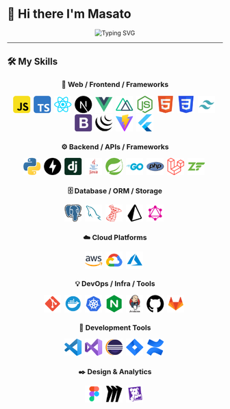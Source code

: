 # 👋 Hi there I'm Masato

<div align="center">
    <img src="https://readme-typing-svg.demolab.com?font=Fira+Code&size=22&duration=3000&pause=1000&color=36BCF7&center=true&vCenter=true&width=600&lines=Full-Stack+Web+Developer;AI+Engineer+%26+Agent+Builder;" alt="Typing SVG" />
</div>

---

## 🛠️ My Skills

<div align="center">

### 🎨 Web / Frontend / Frameworks
<p>
    <img src="./icon_svg/javascript.svg" alt="JavaScript" width="40" height="40" style="margin-right: 4px;"/>
    <img src="./icon_svg/typescript.svg" alt="TypeScript" width="40" height="40" style="margin-right: 4px;"/>
    <img src="./icon_svg/react.svg" alt="React" width="40" height="40" style="margin-right: 4px;"/>
    <img src="./icon_svg/next-dot-js.svg" alt="Next.js" width="40" height="40" style="margin-right: 4px;"/>
    <img src="./icon_svg/vue.svg" alt="Vue" width="40" height="40" style="margin-right: 4px;"/>
    <img src="./icon_svg/nuxt.svg" alt="nuxt" width="40" height="40" style="margin-right: 4px;"/>
    <img src="./icon_svg/nodejs2.svg" alt="Node.js" width="40" height="40" style="margin-right: 4px;"/>
    <img src="./icon_svg/html5.svg" alt="HTML5" width="40" height="40" style="margin-right: 4px;"/>
    <img src="./icon_svg/css3.svg" alt="CSS3" width="40" height="40" style="margin-right: 4px;"/>
    <img src="./icon_svg/tailwind.svg" alt="Tailwind" width="40" height="40" style="margin-right: 4px;"/>
    <img src="./icon_svg/bootstrap.svg" alt="Bootstrap" width="40" height="40" style="margin-right: 4px;"/>
    <img src="./icon_svg/jquery2.svg" alt="jQuery" width="40" height="40" style="margin-right: 4px;"/>
    <img src="./icon_svg/vitejs.svg" alt="Vite" width="40" height="40" style="margin-right: 4px;"/>
    <img src="./icon_svg/flutter.svg" alt="Flutter" width="40" height="40" style="margin-right: 4px;"/>
</p>

### ⚙️ Backend / APIs / Frameworks
<p>
    <img src="./icon_svg/python.svg" alt="Python" width="40" height="40" style="margin-right: 4px;"/>
    <img src="./icon_svg/fastapi.svg" alt="FastAPI" width="40" height="40" style="margin-right: 4px;"/>
    <img src="./icon_svg/django2.svg" alt="Django" width="40" height="40" style="margin-right: 4px;"/>
    <img src="./icon_svg/java.svg" alt="Java" width="40" height="40" style="margin-right: 4px;"/>
    <img src="./icon_svg/spring-icon.svg" alt="Spring" width="40" height="40" style="margin-right: 4px;"/>
    <img src="./icon_svg/go.svg" alt="Go" width="40" height="40" style="margin-right: 4px;"/>
    <img src="./icon_svg/php.svg" alt="PHP" width="40" height="40" style="margin-right: 4px;"/>
    <img src="./icon_svg/laravel.svg" alt="Laravel" width="40" height="40" style="margin-right: 4px;"/>
    <img src="./icon_svg/zend-framework.svg" alt="Zend Framework" width="40" height="40" style="margin-right: 4px;"/>
</p>

### 🗄️ Database / ORM / Storage
<p>
    <img src="./icon_svg/postgresql.svg" alt="Postgres" width="40" height="40" style="margin-right: 4px;"/>
    <img src="./icon_svg/mysql.svg" alt="MySQL" width="40" height="40" style="margin-right: 4px;"/>
    <img src="./icon_svg/microsoftsqlserver2.svg" alt="sqlserver" width="40" height="40" style="margin-right: 4px;"/>
    <img src="./icon_svg/prisma.svg" alt="Prisma" width="40" height="40" style="margin-right: 4px;"/>
    <img src="./icon_svg/graphql.svg" alt="GraphQL" width="40" height="40" style="margin-right: 4px;"/>
</p>

### ☁️ Cloud Platforms

<p>
    <img src="./icon_svg/aws.svg" alt="AWS" width="40" height="40" style="margin-right: 4px;" />
    <img src="./icon_svg/gcp.svg" alt="GCP" width="40" height="40" style="margin-right: 4px;" />
    <img src="./icon_svg/azure.svg" alt="Azure" width="40" height="40" style="margin-right: 4px;" />
</p>

### 💡 DevOps / Infra / Tools

<p>
    <img src="./icon_svg/git.svg" alt="Git" width="40" height="40" style="margin-right: 4px;" />
    <img src="./icon_svg/docker.svg" alt="Docker" width="40" height="40" style="margin-right: 4px;" />
    <img src="./icon_svg/kubernetes.svg" alt="Kubernetes" width="40" height="40" style="margin-right: 4px;" />
    <img src="./icon_svg/nginx.svg" alt="NGINX" width="40" height="40" style="margin-right: 4px;" />
    <img src="./icon_svg/jenkins.svg" alt="Jenkins" width="40" height="40" style="margin-right: 4px;" />
    <img src="./icon_svg/github-142.svg" alt="GitHub" width="40" height="40" style="margin-right: 4px;" />
    <img src="./icon_svg/gitlab.svg" alt="GitLab" width="40" height="40" style="margin-right: 4px;" />
</p>

### 📖 Development Tools

<p>
    <img src="./icon_svg/visual-studio-code.svg" alt="VSCode" width="40" height="40" style="margin-right: 4px;" />
    <img src="./icon_svg/visual-studio.svg" alt="Visual Studio" width="40" height="40" style="margin-right: 4px;" />
    <img src="./icon_svg/eclipse-icon.svg" alt="Eclipse" width="40" height="40" style="margin-right: 4px;" />
    <img src="./icon_svg/jira.svg" alt="Jira" width="40" height="40" style="margin-right: 4px;" />
    <img src="./icon_svg/confluence.svg" alt="Confluence" width="40" height="40" style="margin-right: 4px;" />
</p>

### ✒️ Design & Analytics

<p>
    <img src="./icon_svg/figma.svg" alt="Figma" width="40" height="40" style="margin-right: 4px;" />
    <img src="./icon_svg/miro.svg" alt="Miro" width="40" height="40" style="margin-right: 4px;" />
    <img src="./icon_svg/datadog.svg" alt="Datadog" width="40" height="40" style="margin-right: 4px;" />
</p>
</div>

<!--
**NewM07x2/NewM07x2** is a ✨ _special_ ✨ repository because its `README.md` (this file) appears on your GitHub profile.

Here are some ideas to get you started:

🔭 I’m currently working on ...
🌱 I’m currently learning ...